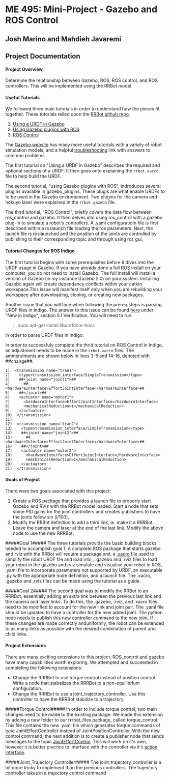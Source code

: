 ME 495: Mini-Project - Gazebo and ROS Control
=============================================

Josh Marino and Mahdieh Javaremi
--------------------------------


## Project Documentation ##


#### Project Overview ####
Determine the relationship between Gazebo, ROS, ROS control, and ROS controllers. This will be implemented using the RRBot model.


#### Useful Tutorials ####
We followed three main tutorials in order to understand how the pieces fit together. These tutorials relied upon the [RRBot github repo](https://github.com/ros-simulation/gazebo_ros_demos.git).

1. [Using a URDF in Gazebo](http://gazebosim.org/tutorials/?tut=ros_urdf")
2. [Using Gazebo plugins with ROS](http://gazebosim.org/tutorials?tut=ros_gzplugins)
3. [ROS Control](http://gazebosim.org/tutorials/?tut=ros_control)

The [Gazebo website](http://gazebosim.org/) has many more useful tutorials with a variaty of robot simulation models, and a helpful [troubleshooting](https://bitbucket.org/osrf/gazebo/wiki/troubleshooting) link with answers to common problems .

The first tutorial on "Using a URDF in Gazebo" describes the required and optional sections of a URDF. It then goes onto explaining the `rrbot.xacro` file to help build the URDF.

The second tutorial, "using Gazebo plugins with ROS", indroduces several plugins available in gazebo_plugins. These plugis are what enable URDFs to to be used in the Gazebo environement. Two plugins for the camera and hokuyo laser were explained in the `rrbot.gazebo` file.

The third tutorial, "ROS Control", briefly covers the data flow between ros_control and gazebo.  It then delves into using ros_control with a gazebo plug-in to simulate a robot's controllers. A .yaml configuratiom file is first described within a roslaunch file loading the ros parameters. Next, the launch file is roslaunched and the position of the joints are controlled by publishing to their corresponding topic and through using rqt_gui.



#### Tutorial Changes for ROS Indigo ####

The first tutorial begins with some prerequisites before it dives into the URDF usage in Gazebo. If you have already done a full ROS install on your computer, you do not need to install Gazebo. The full install will install a version of Gazebo (in my instance Gazebo 2.0) on your system. Installing Gazebo again will create dependancy conflicts within your catkin workspace.This issue will manifest itself only when you are rebuilding your workspace after downloading, cloning, or creating new packages. 

Another issue that you will face when following the prereq steps is parsing URDF files in Indigo. The answer to this issue can be found [here](http://wiki.ros.org/urdf) under "New in Indigo", section 5.1 Verification. You will need to run 
>sudo apt-get install liburdfdom-tools 

in order to parse URDF files in Indigo. 

In order to successfuly complete the thrid tutorial on ROS Control in Indigo, an adjustment needs to be made in the  `rrbot.xacro` files. The ammendments are shown below in lines 3-5 and 14-16, denoted with ##change##.

```
1)  <transmission name="tran1">
2)    <type>transmission_interface/SimpleTransmission</type>
3)    ##<joint name="joint1">##
4)      ##<hardwareInterface>EffortJointInterface</hardwareInterface>##
5)    ##</joint>##
6)    <actuator name="motor1">
7)      <hardwareInterface>EffortJointInterface</hardwareInterface>
8)      <mechanicalReduction>1</mechanicalReduction>
9)    </actuator>
10)  </transmission>
11)
12)  <transmission name="tran2">
13)    <type>transmission_interface/SimpleTransmission</type>
14)    ##<joint name="joint2">##
15)      ##<hardwareInterface>EffortJointInterface</hardwareInterface>##
16)    ##</joint>##
17)    <actuator name="motor2">
18)      <hardwareInterface>EffortJointInterface</hardwareInterface>
19)      <mechanicalReduction>1</mechanicalReduction>
20)    </actuator>
21)  </transmission>
```

#### Goals of Project ####
There were two goals associated with this project:

1. Create a ROS package that provides a launch file to properly start Gazebo and RViz with the RRBot model loaded. Start a node that sets some PID gains for the joint controllers and creates publishers to have the joints follow sin (i/100).
2. Modify the RRBot definition to add a third link, ie. make it a RRRBot. Leave the camera and laser at the end of the last link. Modify the above node to use the new RRRBot.

#####Goal 1#####
The three tutorials provide the basic building blocks needed to accomplish goal 1. A complete ROS package that starts gazebo and rviz with the RRBot will require a package.xml, a [.xacro](http://wiki.ros.org/xacro) file used to simplify the robot URDF file and load into , .gazebo and .rviz files to load your robot in the gazebo and rviz simulate and visualise your robot in ROS, .yaml file to incorporate parameters not supported by URDF, an executable .py with the appropriate node definition, and a launch file. The .xacro, .gazebo and .rviz files can be made using the tutorial as a guide. 

#####Goal 2#####
The second goal was to modify the RRBot to an RRRBot, essentially adding an extra link between the previous last link and the camera and laser links. To do this, the .gazebo, .rviz, and .xacro files need to be modified  to account for the new link and joint pair. The .yaml file should be updated to have a controller for the new added joint. The python node needs to publish this new controller command to the new joint. If these changes are made correctly anduniformly, the robot can be extended to as many links as possible with the desired combination of parent and child links. 

#### Project Extensions ####
There are many exciting extensions to this project. ROS_control and gazebo have many capabilities worth exploring. We attempted and succeeded in completing the following extensions: 

* Change the RRRBot to use torque control instead of position control. Write a node that stabalizes the RRRBot to a non-equilibrium configuration.
* Change the RRRBot to use a joint_trajectory_controller. Use this controller to have the RRRBot stabilize to a trajectory.

#####Torque Control#####
In order to include torque control, two main changes need to be made to the existing package. We made this extension ny adding a new folder to our rrrbot_files package, called torque_control. This file contains the new .yaml file which generates torque commands of type JointEffortController instead of JointPositionController. With the new control command, the next addition is to create a publisher node that sends messages to the topic [JointEffortControl](http://wiki.ros.org/robot_mechanism_controllers/JointEffortController). This will work on it's own, however it is better practice to interface with the controller via it's [action interface](http://wiki.ros.org/joint_trajectory_action). 

#####Joint_Trajectory_Controller#####
The joint_trajectory_controller is a bit more tricky to implement than the previous controllers. The trajectory controller takes in a trajectory control command 
